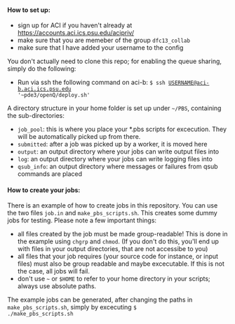 #### How to set up:

* sign up for ACI if you haven't already at https://accounts.aci.ics.psu.edu/acipriv/
* make sure that you are memeber of the group <code>dfc13_collab</code>
* make sure that I have added your username to the config

You don't actually need to clone this repo; for enabling the queue sharing, simply do the following:

* Run via ssh the following command on aci-b:
<code>$ ssh USERNAME@aci-b.aci.ics.psu.edu '~pde3/openQ/deploy.sh'</code>

A directory structure in your home folder is set up under <code>~/PBS</code>, containing the sub-directories:

* <code>job_pool</code>: this is where you place your *.pbs scripts for excecution. They will be automatically picked up from there.
* <code>submitted</code>: after a job was picked up by a worker, it is moved here
* <code>output</code>: an output directory where your jobs can write output files into
* <code>log</code>: an output directory where your jobs can write logging files into
* <code>qsub_info</code>: an output directory where messages or failures from qsub commands are placed

#### How to create your jobs:

There is an example of how to create jobs in this repository. You can use the two files <code>job.in</code> and <code>make_pbs_scripts.sh</code>. This creates some dummy jobs for testing. Please note a few important things:
* all files created by the job must be made group-readable! This is done in the example using <code>chgrp</code> and <code>chmod</code>. (If you don't do this, you'll end up with files in your output directories, that are not accessibe to you)
* all files that your job requires (your source code for instance, or input files) must also be group readable and maybe excecutable. If this is not the case, all jobs will fail.
* don't use <code>~</code> or <code>$HOME</code> to refer to your home directory in your scripts; always use absolute paths.

The example jobs can be generated, after changing the paths in <code>make_pbs_scripts.sh</code>, simply by excecuting <code>$ ./make_pbs_scripts.sh</code>
